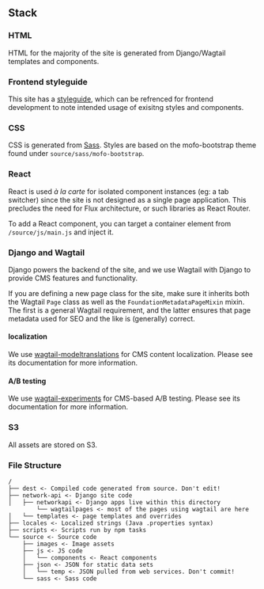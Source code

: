 ## Stack

### HTML

HTML for the majority of the site is generated from Django/Wagtail templates and components.

### Frontend styleguide

This site has a [styleguide](https://foundation.mozilla.org/en/style-guide/), which can be refrenced for frontend development to note intended usage of exisitng styles and components.

### CSS

CSS is generated from [Sass](http://sass-lang.com/). Styles are based on the mofo-bootstrap theme found under `source/sass/mofo-bootstrap`.

### React

React is used _à la carte_ for isolated component instances (eg: a tab switcher) since the site is not designed as a single page application. This precludes the need for Flux architecture, or such libraries as React Router.

To add a React component, you can target a container element from `/source/js/main.js` and inject it.

### Django and Wagtail

Django powers the backend of the site, and we use Wagtail with Django to provide CMS features and functionality.

If you are defining a new page class for the site, make sure it inherits both the Wagtail `Page` class as well as the `FoundationMetadataPageMixin` mixin. The first is a general Wagtail requirement, and the latter ensures that page metadata used for SEO and the like is (generally) correct.

#### localization

We use [wagtail-modeltranslations](https://github.com/infoportugal/wagtail-modeltranslation) for CMS content localization. Please see its documentation for more information.

#### A/B testing

We use [wagtail-experiments](https://github.com/torchbox/wagtail-experiments) for CMS-based A/B testing. Please see its documentation for more information.

### S3

All assets are stored on S3.

### File Structure

```
/
├── dest <- Compiled code generated from source. Don't edit!
├── network-api <- Django site code
│   ├── networkapi <- Django apps live within this directory
        └── wagtailpages <- most of the pages using wagtail are here
│   └── templates <- page templates and overrides
├── locales <- Localized strings (Java .properties syntax)
├── scripts <- Scripts run by npm tasks
└── source <- Source code
    ├── images <- Image assets
    ├── js <- JS code
    │   └── components <- React components
    ├── json <- JSON for static data sets
    │   └── temp <- JSON pulled from web services. Don't commit!
    └── sass <- Sass code
```
